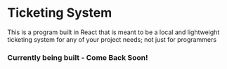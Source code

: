 # Ticketing System

This is a program built in React that is meant to be a local and lightweight ticketing system for any of your project needs; not just for programmers

### Currently being built - Come Back Soon!
